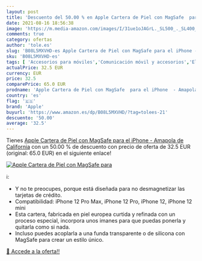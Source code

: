 ```yaml
---
layout: post
title: 'Descuento del 50.00 % en Apple Cartera de Piel con MagSafe  para '
date: 2021-08-16 18:56:38
image: 'https://m.media-amazon.com/images/I/31ue1oJAGrL._SL500_._SL400_.jpg'
comments: true
category: ofertas
author: 'tole.es'
slug: 'B08L5MXVHD-es Apple Cartera de Piel con MagSafe para el iPhone - Amapola...'
sku: 'B08L5MXVHD-es'
tags: [ 'Accesorios para móviles','Comunicación móvil y accesorios','Electrónica','Fundas y carcasas para teléfonos móviles','apple','iphone', ]
actualPrice: 32.5 EUR
currency: EUR
price: 32.5
comparePrice: 65.0 EUR
prodname: 'Apple Cartera de Piel con MagSafe  para el iPhone  - Amapola de California'
country: 'es'
flag: '🇪🇸'
brand: 'Apple'
buyurl: 'https://www.amazon.es/dp/B08L5MXVHD/?tag=tolees-21'
descuento: '50.00'
average: '32.5'
---
```


Tienes [Apple Cartera de Piel con MagSafe  para el iPhone  - Amapola de California](https://www.amazon.es/dp/B08L5MXVHD/?tag=tolees-21) con un 50.00 % de descuento con precio de oferta de 32.5 EUR (original: 65.0 EUR) en el siguiente enlace!

[![Apple Cartera de Piel con MagSafe  para ](https://m.media-amazon.com/images/I/31ue1oJAGrL._SL500_._SL400_.jpg)](https://www.amazon.es/dp/B08L5MXVHD/?tag=tolees-21)

ℹ️:

- Y no te preocupes, porque está diseñada para no desmagnetizar las tarjetas de crédito.
- Compatibilidad: iPhone 12 Pro Max, iPhone 12 Pro, iPhone 12, iPhone 12 mini
- Esta cartera, fabricada en piel europea curtida y refinada con un proceso especial, incorpora unos imanes para que puedas ponerla y quitarla como si nada.
- Incluso puedes acoplarla a una funda transparente o de silicona con MagSafe para crear un estilo único.

[🛒 Accede a la oferta!!](https://www.amazon.es/dp/B08L5MXVHD/?tag=tolees-21)
